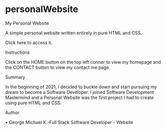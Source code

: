 # personalWebsite
My Personal Website

A simple personal website written entirely in pure HTML and CSS. 

Click here to access it.

Instructions

Click on the HOME button on the top left conner to view my homepage and the CONTACT button to view my contact me page.

Summary 

In the beginning of 2021, I decided to buckle down and start pursuing my dream to become a Software Developer. I joined Software Development Mastermind and a Personal Website was the first project I had to create using pure HTML and CSS.

Author 

•	George Michael K.-Full Stack Software Developer - Website


